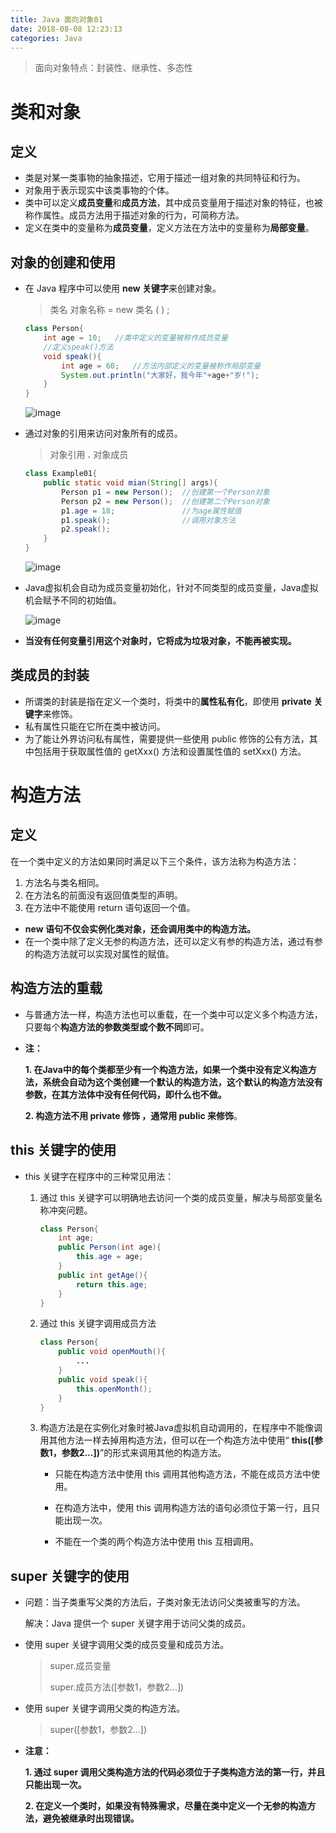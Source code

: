 ```yaml
---
title: Java 面向对象01
date: 2018-08-08 12:23:13
categories: Java
---
```


> 面向对象特点：封装性、继承性、多态性

# 类和对象

## 定义

- 类是对某一类事物的抽象描述，它用于描述一组对象的共同特征和行为。
- 对象用于表示现实中该类事物的个体。
- 类中可以定义**成员变量**和**成员方法**，其中成员变量用于描述对象的特征，也被称作属性。成员方法用于描述对象的行为，可简称方法。
- 定义在类中的变量称为**成员变量**，定义方法在方法中的变量称为**局部变量**。

## 对象的创建和使用

- 在 Java 程序中可以使用 **new 关键字**来创建对象。

  > 类名 对象名称 = new 类名 ( ) ;

  ```java
  class Person{
      int age = 10;   //类中定义的变量被称作成员变量
      //定义speak()方法
      void speak(){
          int age = 60;   //方法内部定义的变量被称作局部变量
          System.out.println("大家好，我今年"+age+"岁!");
      }
  }
  ```

  

  ![image](https://ws2.sinaimg.cn/large/80ceacb8ly1fug2j0xm9kj20ek08d3z7.jpg)

- 通过对象的引用来访问对象所有的成员。

  > 对象引用 **.** 对象成员

  ```java
  class Example01{
      public static void mian(String[] args){
          Person p1 = new Person();  //创建第一个Person对象
          Person p2 = new Person();  //创建第二个Person对象
          p1.age = 18;               //为age属性赋值
          p1.speak();                //调用对象方法
          p2.speak();
      }
  }
  ```

  ![image](https://ws3.sinaimg.cn/large/80ceacb8ly1fug2vno33jj20cs09gjs8.jpg)

- Java虚拟机会自动为成员变量初始化，针对不同类型的成员变量，Java虚拟机会赋予不同的初始值。

  ![image](https://wx4.sinaimg.cn/large/80ceacb8ly1fug3bqi3kaj20tg07lgn0.jpg)

- **当没有任何变量引用这个对象时，它将成为垃圾对象，不能再被实现。**

## 类成员的封装

- 所谓类的封装是指在定义一个类时，将类中的**属性私有化**，即使用 **private 关键字**来修饰。
- 私有属性只能在它所在类中被访问。
- 为了能让外界访问私有属性，需要提供一些使用 public 修饰的公有方法，其中包括用于获取属性值的 getXxx() 方法和设置属性值的 setXxx() 方法。 

# 构造方法

## 定义

在一个类中定义的方法如果同时满足以下三个条件，该方法称为构造方法：

1. 方法名与类名相同。
2. 在方法名的前面没有返回值类型的声明。
3. 在方法中不能使用 return 语句返回一个值。

- **new 语句不仅会实例化类对象，还会调用类中的构造方法。**
- 在一个类中除了定义无参的构造方法，还可以定义有参的构造方法，通过有参的构造方法就可以实现对属性的赋值。

## 构造方法的重载

- 与普通方法一样，构造方法也可以重载，在一个类中可以定义多个构造方法，只要每个**构造方法的参数类型或个数不同**即可。

- **注：**

  **1.  在Java中的每个类都至少有一个构造方法，如果一个类中没有定义构造方法，系统会自动为这个类创建一个默认的构造方法，这个默认的构造方法没有参数，在其方法体中没有任何代码，即什么也不做。**

  **2. 构造方法不用 private 修饰 ，通常用 public 来修饰**。
  
## this 关键字的使用

- this 关键字在程序中的三种常见用法：

  1. 通过 this 关键字可以明确地去访问一个类的成员变量，解决与局部变量名称冲突问题。

     ```java
     class Person{
         int age;
         public Person(int age){
             this.age = age;
         }
         public int getAge(){
             return this.age;
         }
     }
     ```

  2. 通过 this 关键字调用成员方法

     ```java
     class Person{
         public void openMouth(){
             ... 
         }
         public void speak(){
             this.openMonth();
         }
     }
     ```

  3. 构造方法是在实例化对象时被Java虚拟机自动调用的，在程序中不能像调用其他方法一样去掉用构造方法，但可以在一个构造方法中使用“ **this([参数1，参数2...])**”的形式来调用其他的构造方法。

     - 只能在构造方法中使用 this 调用其他构造方法，不能在成员方法中使用。

     - 在构造方法中，使用 this 调用构造方法的语句必须位于第一行，且只能出现一次。

     - 不能在一个类的两个构造方法中使用 this 互相调用。

## super 关键字的使用

- 问题：当子类重写父类的方法后，子类对象无法访问父类被重写的方法。

  解决：Java 提供一个 super 关键字用于访问父类的成员。

- 使用 super 关键字调用父类的成员变量和成员方法。

  > super.成员变量
  >
  > super.成员方法([参数1，参数2...])

- 使用 super 关键字调用父类的构造方法。

  > super([参数1，参数2...])

- **注意：**

  **1. 通过 super 调用父类构造方法的代码必须位于子类构造方法的第一行，并且只能出现一次。**

  **2. 在定义一个类时，如果没有特殊需求，尽量在类中定义一个无参的构造方法，避免被继承时出现错误。**

